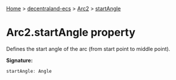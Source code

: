 [Home](./index) &gt; [decentraland-ecs](./decentraland-ecs.md) &gt; [Arc2](./decentraland-ecs.arc2.md) &gt; [startAngle](./decentraland-ecs.arc2.startangle.md)

# Arc2.startAngle property

Defines the start angle of the arc (from start point to middle point).

**Signature:**
```javascript
startAngle: Angle
```
